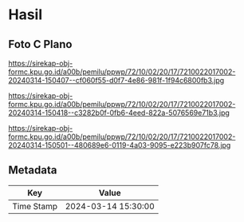 # Hasil

## Foto C Plano

https://sirekap-obj-formc.kpu.go.id/a00b/pemilu/ppwp/72/10/02/20/17/7210022017002-20240314-150407--cf060f55-d0f7-4e86-981f-1f94c6800fb3.jpg

https://sirekap-obj-formc.kpu.go.id/a00b/pemilu/ppwp/72/10/02/20/17/7210022017002-20240314-150418--c3282b0f-0fb6-4eed-822a-5076569e71b3.jpg

https://sirekap-obj-formc.kpu.go.id/a00b/pemilu/ppwp/72/10/02/20/17/7210022017002-20240314-150501--480689e6-0119-4a03-9095-e223b907fc78.jpg


## Metadata

| Key        | Value               |
| ---------- | ------------------- |
| Time Stamp | 2024-03-14 15:30:00 |



